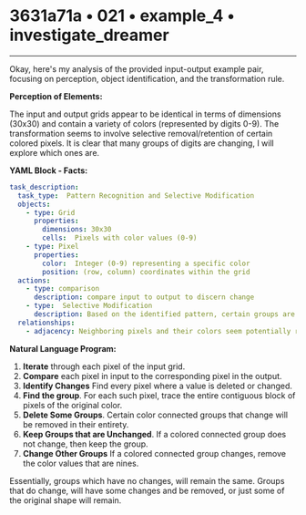 # 3631a71a • 021 • example_4 • investigate_dreamer

---
Okay, here's my analysis of the provided input-output example pair, focusing on perception, object identification, and the transformation rule.

**Perception of Elements:**

The input and output grids appear to be identical in terms of dimensions (30x30) and contain a variety of colors (represented by digits 0-9). The transformation seems to involve selective removal/retention of certain colored pixels. It is clear that many groups of digits are changing, I will explore which ones are.

**YAML Block - Facts:**



```yaml
task_description:
  task_type:  Pattern Recognition and Selective Modification
  objects:
    - type: Grid
      properties:
        dimensions: 30x30
        cells:  Pixels with color values (0-9)
    - type: Pixel
      properties:
        color:  Integer (0-9) representing a specific color
        position: (row, column) coordinates within the grid
  actions:
    - type: comparison
      description: compare input to output to discern change
    - type:  Selective Modification
      description: Based on the identified pattern, certain groups are deleted, some are modified, and some are kept.
  relationships:
    - adjacency: Neighboring pixels and their colors seem potentially relevant.
```



**Natural Language Program:**

1.  **Iterate** through each pixel of the input grid.
2.  **Compare** each pixel in input to the corresponding pixel in the output.
3.  **Identify Changes** Find every pixel where a value is deleted or changed.
4.  **Find the group**. For each such pixel, trace the entire contiguous block of pixels of the original color.
5. **Delete Some Groups**. Certain color connected groups that change will be removed in their entirety.
6.  **Keep Groups that are Unchanged**. If a colored connected group does not change, then keep the group.
7. **Change Other Groups** If a colored connected group changes, remove the color values that are nines.

Essentially, groups which have no changes, will remain the same. Groups that do change, will have some changes and be removed, or just some of the original shape will remain.


